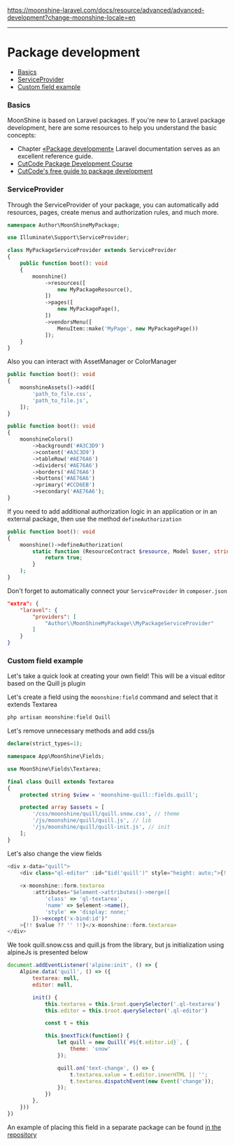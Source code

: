 https://moonshine-laravel.com/docs/resource/advanced/advanced-development?change-moonshine-locale=en

------

# Package development

- [Basics](#basics)
- [ServiceProvider](#serviceprovider)
- [Custom field example](#custom-field-example)

<a name="basics"></a>
### Basics

MoonShine is based on Laravel packages. If you're new to Laravel package development, here are some resources to help you understand the basic concepts:

- Chapter [«Package development»](https://laravel.com/docs/packages) Laravel documentation serves as an excellent reference guide.
- [CutCode Package Development Course](https://learn.cutcode.dev/moonshine)
- [CutCode's free guide to package development](https://youtu.be/a_udqxegrRI?si=F8F_v8uGLGLkEbpQ)

<a name="serviceprovider"></a>
### ServiceProvider

Through the ServiceProvider of your package, you can automatically add resources, pages, create menus and authorization rules, and much more.

```php
namespace Author\MoonShineMyPackage;

use Illuminate\Support\ServiceProvider;

class MyPackageServiceProvider extends ServiceProvider
{
    public function boot(): void
    {
        moonshine()
            ->resources([
                new MyPackageResource(),
            ])
            ->pages([
                new MyPackagePage(),
            ])
            ->vendorsMenu([
                MenuItem::make('MyPage', new MyPackagePage())
            ]);
    }
}
```

Also you can interact with AssetManager or ColorManager

```php
public function boot(): void
{
    moonshineAssets()->add([
        'path_to_file.css',
        'path_to_file.js',
    ]);
}
```

```php
public function boot(): void
{
    moonshineColors()
        ->background('#A3C3D9')
        ->content('#A3C3D9')
        ->tableRow('#AE76A6')
        ->dividers('#AE76A6')
        ->borders('#AE76A6')
        ->buttons('#AE76A6')
        ->primary('#CCD6EB')
        ->secondary('#AE76A6');
}
```

If you need to add additional authorization logic in an application or in an external package, then use the method `defineAuthorization`

```php
public function boot(): void
{
    moonshine()->defineAuthorization(
        static function (ResourceContract $resource, Model $user, string $ability): bool {
            return true;
        }
    );
}
```

Don't forget to automatically connect your `ServiceProvider` in `composer.json`

```json
"extra": {
    "laravel": {
        "providers": [
            "Author\\MoonShineMyPackage\\MyPackageServiceProvider"
        ]
    }
}
```

<a name="custom-field-example"></a>
### Custom field example

Let's take a quick look at creating your own field! This will be a visual editor based on the Quill js plugin

Let's create a field using the `moonshine:field` command and select that it extends Textarea

```php
php artisan moonshine:field Quill
```

Let's remove unnecessary methods and add css/js

```php
declare(strict_types=1);

namespace App\MoonShine\Fields;

use MoonShine\Fields\Textarea;

final class Quill extends Textarea
{
    protected string $view = 'moonshine-quill::fields.quill';

    protected array $assets = [
        '/css/moonshine/quill/quill.snow.css', // theme
        '/js/moonshine/quill/quill.js', // lib
        '/js/moonshine/quill/quill-init.js', // init
    ];
}
```

Let's also change the view fields

```js
<div x-data="quill">
    <div class="ql-editor" :id="$id('quill')" style="height: auto;">{!! $value ?? '' !!}</div>
  
    <x-moonshine::form.textarea
        :attributes="$element->attributes()->merge([
            'class' => 'ql-textarea',
            'name' => $element->name(),
            'style' => 'display: none;'
        ])->except('x-bind:id')"
    >{!! $value ?? '' !!}</x-moonshine::form.textarea>
</div>
```

We took quill.snow.css and quill.js from the library, but js initialization using alpineJs is presented below

```js
document.addEventListener('alpine:init', () => {
    Alpine.data('quill', () => ({
        textarea: null,
        editor: null,

        init() {
            this.textarea = this.$root.querySelector('.ql-textarea')
            this.editor = this.$root.querySelector('.ql-editor')

            const t = this

            this.$nextTick(function() {
                let quill = new Quill(`#${t.editor.id}`, {
                    theme: 'snow'
                });

                quill.on('text-change', () => {
                    t.textarea.value = t.editor.innerHTML || '';
                    t.textarea.dispatchEvent(new Event('change'));
                });
            })
        },
    }))
})
```

An example of placing this field in a separate package can be found [in the repository](https://github.com/moonshine-software/quill)
